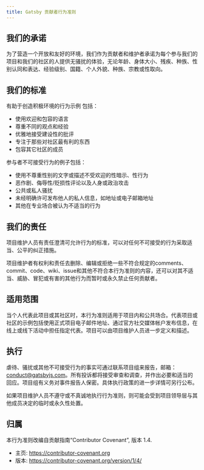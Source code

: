 ```yaml
---
title: Gatsby 贡献者行为准则
---
```


## 我们的承诺

为了营造一个开放和友好的环境，我们作为贡献者和维护者承诺为每个参与我们的项目和我们的社区的人提供无骚扰的体验，无论年龄、身体大小、残疾、种族、性别认同和表达、经验级别、国籍、个人外貌、种族、宗教或性取向。

## 我们的标准

有助于创造积极环境的行为示例
包括：

- 使用欢迎和包容的语言
- 尊重不同的观点和经验
- 优雅地接受建设性的批评
- 专注于那些对社区最有利的东西
- 包容其它社区的成员

参与者不可接受行为的例子包括：

- 使用不尊重性别的文字或描述不受欢迎的性暗示、性行为
- 恶作剧、侮辱性/贬损性评论以及人身或政治攻击
- 公共或私人骚扰
- 未经明确许可发布他人的私人信息，如地址或电子邮箱地址
- 其他在专业场合被认为不适当的行为

## 我们的责任

项目维护人员有责任澄清可允许行为的标准，可以对任何不可接受的行为采取适当、公平的纠正措施。

项目维护者有权利和责任去删除、编辑或拒绝一些不符合规定的comments、commit、code、wiki、issue和其他不符合本行为准则的内容，还可以对其不适当、威胁、冒犯或有害的其他行为而暂时或永久禁止任何贡献者。

## 适用范围

当个人代表此项目或其社区时，本行为准则适用于项目内和公共场合。代表项目或社区的示例包括使用正式项目电子邮件地址、通过官方社交媒体帐户发布信息，在线上或线下活动中担任指定代表。项目可以由项目维护人员进一步定义和描述。

## 执行

虐待、骚扰或其他不可接受行为的事实可通过联系项目组来报告，邮箱：conduct@gatsbyjs.com。所有投诉都将接受审查和调查，并作出必要和适当的回应。项目组有义务对事件报告人保密。具体执行政策的进一步详情可另行公布。

如果项目维护人员不遵守或不真诚地执行行为准则，则可能会受到项目领导层与其他成员决定的临时或永久性处置。

## 归属

本行为准则改编自贡献指南“Contributor Covenant”, 版本 1.4.

- 主页: https://contributor-covenant.org
- 版本: https://contributor-covenant.org/version/1/4/
